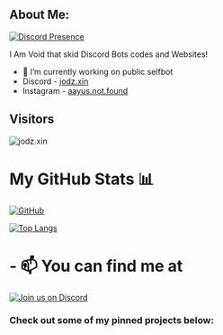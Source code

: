 ## About Me:

[![Discord Presence](https://lanyard.cnrad.dev/api/622765592629215233)](https://discord.com/users/622765592629215233)


I Am Void that skid Discord Bots codes and Websites!
- 🔭 I’m currently working on public selfbot
- Discord - [jodz.xin](https://discord.com/users/622765592629215233)
- Instagram - [aayus.not.found](https://instagram.com/aayus.not.found)

## Visitors
![jodz.xin](https://profile-counter.glitch.me/voidfy69/count.svg)


# My GitHub Stats 📊

[![GitHub](https://github-readme-stats.vercel.app/api?username=ItzYourHacker&theme=tokyonight)](https://github.com/voidfy69)

[![Top Langs](https://github-readme-stats.vercel.app/api/top-langs/?username=voidfy69&theme=tokyonight&layout=compact)](https://github.com/voidfy69)




# - 📫 You can find me at 

[![Join us on Discord](https://invidget.switchblade.xyz/5U6yTjV2UC?theme=dark)](https://discord.gg/5U6yTjV2UC)

### Check out some of my pinned projects below:
